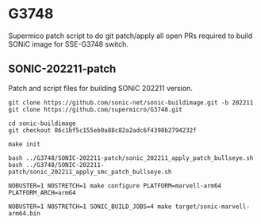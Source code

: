 # G3748
Supermico patch script to do git patch/apply all open PRs required to build SONiC image for SSE-G3748 switch.

## SONIC-202211-patch
Patch and script files for building SONiC 202211 version.

    git clone https://github.com/sonic-net/sonic-buildimage.git -b 202211
    git clone https://github.com/supermicro/G3748.git

    cd sonic-buildimage
    git checkout 86c1bf5c155eb0a88c82a2adc6f4398b2794232f

    make init
    
    bash ../G3748/SONIC-202211-patch/sonic_202211_apply_patch_bullseye.sh
    bash ../G3748/SONIC-202211-patch/sonic_202211_apply_smc_patch_bullseye.sh
    
    NOBUSTER=1 NOSTRETCH=1 make configure PLATFORM=marvell-arm64 PLATFORM_ARCH=arm64
    
    NOBUSTER=1 NOSTRETCH=1 SONIC_BUILD_JOBS=4 make target/sonic-marvell-arm64.bin